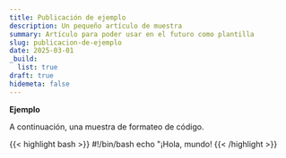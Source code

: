 ```yaml
---
title: Publicación de ejemplo
description: Un pequeño artículo de muestra
summary: Artículo para poder usar en el futuro como plantilla
slug: publicacion-de-ejemplo
date: 2025-03-01
_build:
  list: true
draft: true
hidemeta: false
---
```

**Ejemplo**

A continuación, una muestra de formateo de código.

{{< highlight bash >}}
#!/bin/bash
echo "¡Hola, mundo!
{{< /highlight >}}
